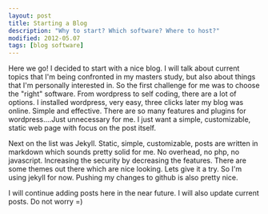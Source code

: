 ```yaml
---
layout: post
title: Starting a Blog
description: "Why to start? Which software? Where to host?"
modified: 2012-05.07
tags: [blog software]
---
```


Here we go! I decided to start with a nice blog. I will talk about current topics that I'm being confronted in my masters study, but also about things that I'm personally interested in. So the first challenge for me was to choose the "right" software. From wordpress to self coding, there are a lot of options. I installed wordpress, very easy, three clicks later my blog was online. Simple and effective. There are so many features and plugins for wordpress....Just unnecessary for me. I just want a simple, customizable, static web page with focus on the post itself.

Next on the list was Jekyll. Static, simple, customizable, posts are written in markdown which sounds pretty solid for me. No overhead, no php, no javascript. Increasing the security by decreasing the features. There are some themes out there which are nice looking. Lets give it a try. So I'm using jekyll for now. Pushing my changes to github is also pretty nice.

I will continue adding posts here in the near future. I will also update current posts. Do not worry =)


